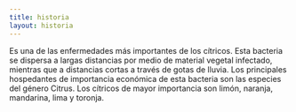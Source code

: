 ```yaml
---
title: historia
layout: historia
---
```


Es una de las enfermedades más importantes de los cítricos. Esta bacteria se dispersa a largas distancias por medio de material vegetal infectado, mientras que a distancias cortas a través de gotas de lluvia. Los principales hospedantes de importancia económica de esta bacteria son las especies del género Citrus. Los cítricos de mayor importancia son limón, naranja, mandarina, lima y toronja.

